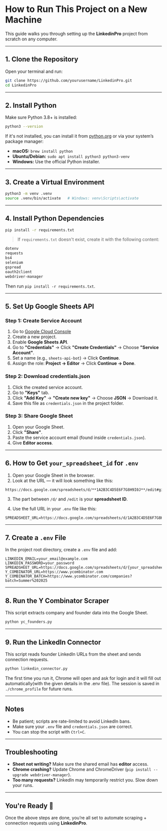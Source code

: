 # How to Run This Project on a New Machine

This guide walks you through setting up the **LinkedinPro** project from scratch on any computer.

---

## 1. Clone the Repository

Open your terminal and run:

```bash
git clone https://github.com/yourusername/LinkedinPro.git
cd LinkedinPro
```

---

## 2. Install Python

Make sure Python 3.8+ is installed:

```bash
python3 --version
```

If it's not installed, you can install it from [python.org](https://www.python.org/downloads/) or via your system’s package manager:

* **macOS:** `brew install python`
* **Ubuntu/Debian:** `sudo apt install python3 python3-venv`
* **Windows:** Use the official Python installer.

---

## 3. Create a Virtual Environment

```bash
python3 -m venv .venv
source .venv/bin/activate   # Windows: venv\Scripts\activate
```

---

## 4. Install Python Dependencies

```bash
pip install -r requirements.txt
```

> If `requirements.txt` doesn't exist, create it with the following content:

```txt
dotenv
requests
bs4
selenium
gspread
oauth2client
webdriver-manager
```

Then run `pip install -r requirements.txt`.

---

## 5. Set Up Google Sheets API

### Step 1: Create Service Account

1. Go to [Google Cloud Console](https://console.cloud.google.com/)
2. Create a new project.
3. Enable **Google Sheets API**.
4. Go to **"Credentials"** → Click **"Create Credentials"** → Choose **"Service Account"**.
5. Set a name (e.g., `sheets-api-bot`) → Click **Continue**.
6. Assign the role: **Project → Editor** → Click **Continue → Done**.

### Step 2: Download credentials.json

1. Click the created service account.
2. Go to **"Keys"** tab.
3. Click **"Add Key"** → **"Create new key"** → Choose **JSON** → Download it.
4. Save this file as `credentials.json` in the project folder.

### Step 3: Share Google Sheet

1. Open your Google Sheet.
2. Click **"Share"**.
3. Paste the service account email (found inside `credentials.json`).
4. Give **Editor access**.

---

## 6. How to Get `your_spreadsheet_id` for `.env`

1. Open your Google Sheet in the browser.
2. Look at the URL — it will look something like this:

```
https://docs.google.com/spreadsheets/d/**1A2B3C4D5E6F7G8H9I0J**/edit#gid=0
```

3. The part between `/d/` and `/edit` is your **spreadsheet ID**.

4. Use the full URL in your `.env` file like this:

```env
SPREADSHEET_URL=https://docs.google.com/spreadsheets/d/1A2B3C4D5E6F7G8H9I0J/edit#gid=0
```

---

## 7. Create a `.env` File

In the project root directory, create a `.env` file and add:

```env
LINKEDIN_EMAIL=your_email@example.com
LINKEDIN_PASSWORD=your_password
SPREADSHEET_URL=https://docs.google.com/spreadsheets/d/{your_spreadsheet_id}/edit#gid=0
Y_COMBINATOR_URL=https://www.ycombinator.com
Y_COMBINATOR_BATCH=https://www.ycombinator.com/companies?batch=Summer%202025
```

---

## 8. Run the Y Combinator Scraper

This script extracts company and founder data into the Google Sheet.

```bash
python yc_founders.py
```

---

## 9. Run the LinkedIn Connector

This script reads founder LinkedIn URLs from the sheet and sends connection requests.

```bash
python linkedin_connector.py
```

The first time you run it, Chrome will open and ask for login and it will fill out automatically(with the given details in the .env file). The session is saved in `./chrome_profile` for future runs.

---

## Notes

* Be patient; scripts are rate-limited to avoid LinkedIn bans.
* Make sure your `.env` file and `credentials.json` are correct.
* You can stop the script with `Ctrl+C`.

---

## Troubleshooting

* **Sheet not writing?** Make sure the shared email has **editor** access.
* **Chrome crashing?** Update Chrome and ChromeDriver (`pip install --upgrade webdriver-manager`).
* **Too many requests?** LinkedIn may temporarily restrict you. Slow down your runs.

---

## You're Ready 🎉

Once the above steps are done, you’re all set to automate scraping + connection requests using **LinkedinPro**.
